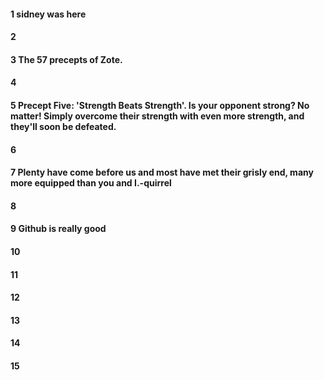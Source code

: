 #### 1 sidney was here
#### 2
#### 3 The 57 precepts of Zote.
#### 4
#### 5 Precept Five: 'Strength Beats Strength'. Is your opponent strong? No matter! Simply overcome their strength with even more strength, and they'll soon be defeated.
#### 6
#### 7 Plenty have come before us and most have met their grisly end, many more equipped than you and I.-quirrel
#### 8
#### 9 Github is really good
#### 10
#### 11
#### 12
#### 13
#### 14
#### 15